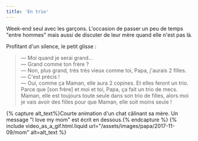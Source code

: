 ```yaml
---
title: 'En trio'
---
```


Week-end seul avec les garçons. L'occasion de passer un peu de temps "entre
hommes" mais aussi de discuter de leur mère quand elle n'est pas là.

Profitant d'un silence, le petit glisse :

<!-- more -->

> — Moi quand je serai grand…  
> — Grand comme ton frère ?  
> — Non, plus grand, très très vieux comme toi, Papa, j'aurais 2 filles.  
> — C'est précis !  
> — Oui, comme ça Maman, elle aura 2 copines. Et elles feront un trio. Parce que
> [son frère] et moi et toi, Papa, ça fait un trio de mecs. Maman, elle est
> toujours toute seule dans son trio de filles, alors moi je vais avoir des
> filles pour que Maman, elle soit moins seule !

{% capture alt_text%}Courte animation d'un chat câlinant sa mère. Un message "I
love my mom" est écrit en dessous.{% endcapture %}
{% include video_as_a_gif.html.liquid
url="/assets/images/papa/2017-11-09/mom"
alt=alt_text
%}
